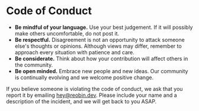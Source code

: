# Code of Conduct

* **Be mindful of your language.** Use your best judgement. If it will possibly make others uncomfortable, do not post it.
* **Be respectful.** Disagreement is not an opportunity to attack someone else's thoughts or opinions. Although views may differ, remember to approach every situation with patience and care.
* **Be considerate.** Think about how your contribution will affect others in the community.
* **Be open minded.** Embrace new people and new ideas. Our community is continually evolving and we welcome positive change.

If you believe someone is violating the code of conduct, we ask that you report it by emailing [hey@reobin.dev](mailto:hey@reobin.dev). Please include your name and a description of the incident, and we will get back to you ASAP.
